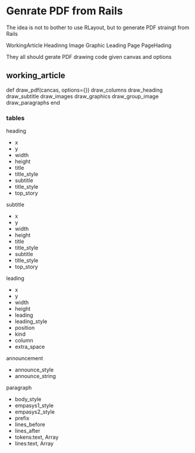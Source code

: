 # Genrate PDF from Rails

The idea is not to bother to use RLayout, but to generate PDF straingt from Rails

WorkingArticle
Headinng
Image
Graphic
Leading
Page 
PageHading

They all should gerate PDF drawing code given canvas and options

## working_article
def draw_pdf(cancas, options={})
  draw_columns
  draw_heading
  draw_subtitle
  draw_images
  draw_graphics
  draw_group_image
  draw_paragraphs
end

### tables
heading
  - x
  - y
  - width
  - height
  - title
  - title_style
  - subtitle
  - title_style
  - top_story

subtitle
  - x
  - y
  - width
  - height
  - title
  - title_style
  - subtitle
  - title_style
  - top_story

leading
  - x
  - y
  - width
  - height
  - leading
  - leading_style
  - position
  - kind
  - column
  - extra_space

announcement
  - announce_style
  - announce_string

paragraph
  - body_style
  - empasys1_style
  - empasys2_style
  - prefix
  - lines_before
  - lines_after
  - tokens:text, Array
  - lines:text, Array